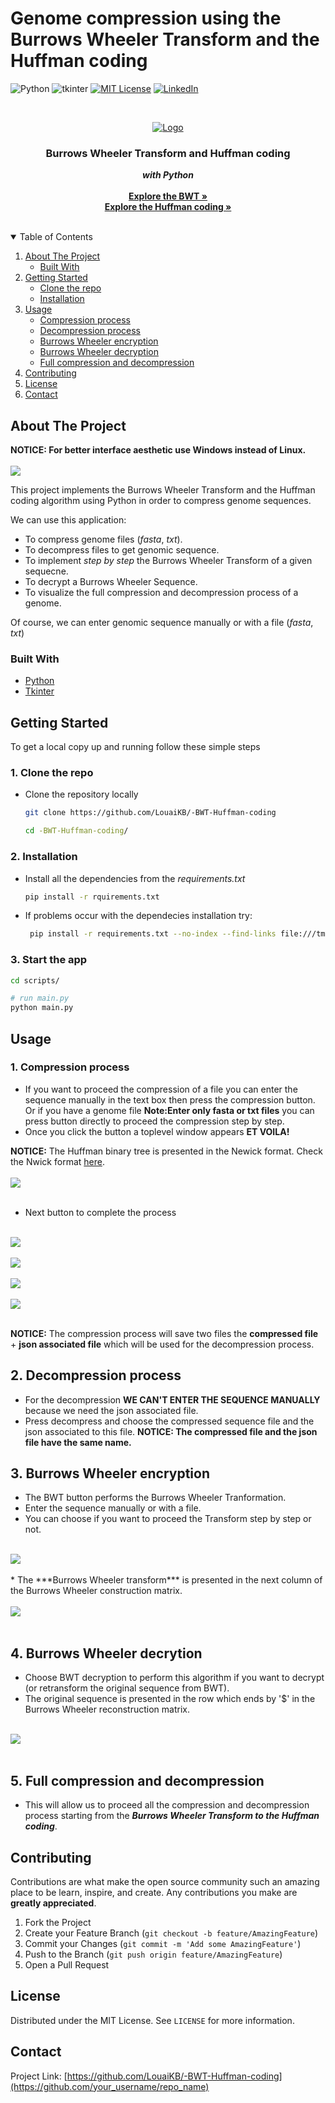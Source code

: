 # Genome compression using the Burrows Wheeler Transform and the Huffman coding
<!--
*** Thanks for checking out the Best-README-Template. If you have a suggestion
*** that would make this better, please fork the repo and create a pull request
*** or simply open an issue with the tag "enhancement".
*** Thanks again! Now go create something AMAZING! :D
-->


<!-- PROJECT SHIELDS -->
<!--
*** I'm using markdown "reference style" links for readability.
*** Reference links are enclosed in brackets [ ] instead of parentheses ( ).
*** See the bottom of this document for the declaration of the reference variables
*** for contributors-url, forks-url, etc. This is an optional, concise syntax you may use.
*** https://www.markdownguide.org/basic-syntax/#reference-style-links
-->
![Python][python-shield]
![tkinter][tkinter-shield]
[![MIT License][license-shield]][license-url]
[![LinkedIn][linkedin-shield]][linkedin-url]



<!-- PROJECT LOGO -->
<br />
<p align="center">
  <a href="https://github.com/othneildrew/Best-README-Template">
    <img src="photos/1.png" alt="Logo" >
  </a>

  <h3 align="center" style="font-weight:bold">Burrows Wheeler Transform and Huffman coding</h3>

  <p align="center">
    <span style="font-weight:bold; font-style:italic">with Python</span> 
    <br /><br>
    <a href="https://en.wikipedia.org/wiki/Burrows%E2%80%93Wheeler_transform"><strong>Explore the BWT »</strong></a><br>
    <a href="https://en.wikipedia.org/wiki/Huffman_coding"><strong>Explore the Huffman coding »</strong></a>
    <br />
    <br />

  </p>
</p>



<!-- TABLE OF CONTENTS -->
<details open="open">
  <summary>Table of Contents</summary>
  <ol>
    <li>
      <a href="#about-the-project">About The Project</a>
      <ul>
        <li><a href="#built-with">Built With</a></li>
      </ul>
    </li>
    <li>
      <a href="#getting-started">Getting Started</a>
      <ul>
        <li><a href="#clone">Clone the repo</a></li>
        <li><a href="#Installation">Installation</a></li>
      </ul>
    </li>
    <li>
      <a href="#usage">Usage</a>
      <ul>
        <li><a href="#compression">Compression process</a></li>
        <li><a href="#decompression">Decompression process</a></li>
        <li><a href="#bwt">Burrows Wheeler encryption</a></li>
        <li><a href="#bwt_">Burrows Wheeler decryption</a></li>
        <li><a href="#full">Full compression and decompression</a></li>
      </ul>
    </li>
    <li><a href="#contributing">Contributing</a></li>
    <li><a href="#license">License</a></li>
    <li><a href="#contact">Contact</a></li>
  </ol>
</details>



<!-- ABOUT THE PROJECT -->
## About The Project
**NOTICE: For better interface aesthetic use Windows instead of Linux.**
<br>
<br>
<img src="photos/scshot1.png"/>
<br>



This project implements the Burrows Wheeler Transform and the Huffman coding algorithm using Python in order to compress genome sequences.

We can use this application:
* To compress genome files (*fasta*, *txt*).
* To decompress files to get genomic sequence.
* To implement *step by step* the Burrows Wheeler Transform of a given sequecne.
* To decrypt a Burrows Wheeler Sequence.
* To visualize the full compression and decompression process of a genome.

Of course, we can enter genomic sequence manually or with a file (*fasta*, *txt*)

### Built With

* [Python](https://www.python.org/)
* [Tkinter](https://docs.python.org/3/library/tkinter.html)




<!-- GETTING STARTED -->
## Getting Started

To get a local copy up and running follow these simple steps

### 1. <span id="clone">Clone the repo</span>  
* Clone the repository locally

  ```sh
  git clone https://github.com/LouaiKB/-BWT-Huffman-coding
  
  cd -BWT-Huffman-coding/
  ```

### 2. <span id="Installation">Installation</span>

* Install all the dependencies from the *requirements.txt*
   ```sh
   pip install -r rquirements.txt
   ```
* If problems occur with the dependecies installation try:
   ```sh
    pip install -r requirements.txt --no-index --find-links file:///tmp/packages
   ```
### 3. Start the app
   ```sh
   cd scripts/
   
   # run main.py
   python main.py
   ```


<!-- USAGE EXAMPLES -->
## Usage

### 1. <span id="compression">Compression process</span>

* If you want to proceed the compression of a file you can enter the sequence manually in the text box then press the compression button. Or if you have a genome file **Note:Enter only fasta or txt files** you can press button directly to proceed the compression step by step.
* Once you click the button a toplevel window appears **ET VOILA!**

**NOTICE:** The Huffman binary tree is presented in the Newick format. Check the Nwick format <a href="https://fr.wikipedia.org/wiki/Newick">here</a>.
<br><br>
<img src='photos/scshot2.png'/>
<br><br> 

* Next button to complete the process

<br>
<img src='photos/scshot3.png'/>
<br><br>
<img src='photos/scshot4.png'/>
<br><br>
<img src='photos/schsot5.png'/>
<br><br>
<img src='photos/scshot6.png'/>
<br><br>

**NOTICE:** The compression process will save two files the **compressed file** + **json associated file** which will be used for the decompression process.

## 2. <span id="decompression">Decompression process</span>
* For the decompression **WE CAN'T ENTER THE SEQUENCE MANUALLY** because we need the json associated file.
* Press decompress and choose the compressed sequence file and the json associated to this file. **NOTICE: The compressed file and the json file have the same name.**

## 3. <span id="bwt">Burrows Wheeler encryption</span>
* The BWT button performs the Burrows Wheeler Tranformation.
* Enter the sequence manually or with a file.
* You can choose if you want to proceed the Transform step by step or not.
<br><br>
<img src="photos/scshot7.png">
<br><br>
* The ***Burrows Wheeler transform*** is presented in the next column of the Burrows Wheeler construction matrix.
<br><br>
<img src="photos/scshot8.png">
<br><br>

## 4. <span id="bwt_">Burrows Wheeler decrytion<span>
* Choose BWT decryption to perform this algorithm if you want to decrypt (or retransform the original sequence from BWT).
* The original sequence is presented in the row which ends by '$' in the Burrows Wheeler reconstruction matrix.
<br><br>
<img src="photos/scshot9.png">
<br><br>

## 5. <span id="full">Full compression and decompression</span>
* This will allow us to proceed all the compression and decompression process starting from the ***Burrows Wheeler Transform to the Huffman coding***.




<!-- CONTRIBUTING -->
## Contributing

Contributions are what make the open source community such an amazing place to be learn, inspire, and create. Any contributions you make are **greatly appreciated**.

1. Fork the Project
2. Create your Feature Branch (`git checkout -b feature/AmazingFeature`)
3. Commit your Changes (`git commit -m 'Add some AmazingFeature'`)
4. Push to the Branch (`git push origin feature/AmazingFeature`)
5. Open a Pull Request



<!-- LICENSE -->
## License

Distributed under the MIT License. See `LICENSE` for more information.



<!-- CONTACT -->
## Contact


Project Link: [https://github.com/LouaiKB/-BWT-Huffman-coding](https://github.com/your_username/repo_name)








<!-- MARKDOWN LINKS & IMAGES -->
<!-- https://www.markdownguide.org/basic-syntax/#reference-style-links -->
[tkinter-shield]:https://img.shields.io/badge/tkinter-8.6-blue?style=for-the-badge&logo=python
[python-shield]:https://img.shields.io/badge/Python-3.8-blue?style=for-the-badge&logo=python
[license-shield]: https://img.shields.io/badge/License-MIT-blue?style=for-the-badge
[license-url]: https://github.com/othneildrew/Best-README-Template/blob/master/LICENSE.txt
[linkedin-shield]: https://img.shields.io/badge/-LinkedIn-black.svg?style=for-the-badge&logo=linkedin&colorB=555
[linkedin-url]: https://www.linkedin.com/in/louai-kassa-baghdouche-b23408170/
[product-screenshot]: images/screenshot.png
